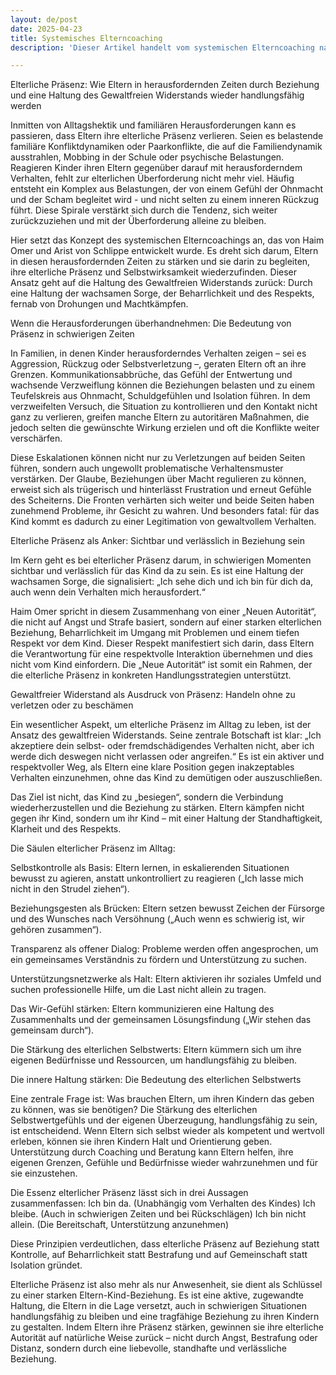```yaml
---
layout: de/post
date: 2025-04-23
title: Systemisches Elterncoaching
description: 'Dieser Artikel handelt vom systemischen Elterncoaching nach Haim Omer. Es beleuchtet das Konzept der elterlichen Präsenz.'

---
```

Elterliche Präsenz: Wie Eltern in herausfordernden Zeiten durch Beziehung und eine Haltung des Gewaltfreien Widerstands wieder handlungsfähig werden

Inmitten von Alltagshektik und familiären Herausforderungen kann es passieren, dass Eltern ihre elterliche Präsenz verlieren. Seien es belastende familiäre Konfliktdynamiken oder Paarkonflikte, die auf die Familiendynamik ausstrahlen, Mobbing in der Schule oder psychische Belastungen. Reagieren Kinder ihren Eltern gegenüber darauf mit herausforderndem Verhalten, fehlt zur elterlichen Überforderung nicht mehr viel. 
Häufig entsteht ein Komplex aus Belastungen, der von einem Gefühl der Ohnmacht und der Scham begleitet wird - und nicht selten zu einem inneren Rückzug führt. Diese Spirale verstärkt sich durch die Tendenz, sich weiter zurückzuziehen und mit der Überforderung alleine zu bleiben. 

Hier setzt das Konzept des systemischen Elterncoachings an, das von Haim Omer und Arist von Schlippe entwickelt wurde. Es dreht sich darum, Eltern in diesen herausfordernden Zeiten zu stärken und sie darin zu begleiten, ihre elterliche Präsenz und Selbstwirksamkeit wiederzufinden. Dieser Ansatz geht auf die Haltung des Gewaltfreien Widerstands zurück: Durch eine Haltung der wachsamen Sorge, der Beharrlichkeit und des Respekts, fernab von Drohungen und Machtkämpfen.


Wenn die Herausforderungen überhandnehmen: Die Bedeutung von Präsenz in schwierigen Zeiten

In Familien, in denen Kinder herausforderndes Verhalten zeigen – sei es Aggression, Rückzug oder Selbstverletzung –, geraten Eltern oft an ihre Grenzen. Kommunikationsabbrüche, das Gefühl der Entwertung und wachsende Verzweiflung können die Beziehungen belasten und zu einem Teufelskreis aus Ohnmacht, Schuldgefühlen und Isolation führen. In dem verzweifelten Versuch, die Situation zu kontrollieren und den Kontakt nicht ganz zu verlieren, greifen manche Eltern zu autoritären Maßnahmen, die jedoch selten die gewünschte Wirkung erzielen und oft die Konflikte weiter verschärfen. 

Diese Eskalationen können nicht nur zu Verletzungen auf beiden Seiten führen, sondern auch ungewollt problematische Verhaltensmuster verstärken. Der Glaube, Beziehungen über Macht regulieren zu können, erweist sich als trügerisch und hinterlässt Frustration und erneut Gefühle des Scheiterns. Die Fronten verhärten sich weiter und beide Seiten haben zunehmend Probleme, ihr Gesicht zu wahren. Und besonders fatal: für das Kind kommt es dadurch zu einer Legitimation von gewaltvollem Verhalten. 


Elterliche Präsenz als Anker: Sichtbar und verlässlich in Beziehung sein

Im Kern geht es bei elterlicher Präsenz darum, in schwierigen Momenten sichtbar und verlässlich für das Kind da zu sein. Es ist eine Haltung der wachsamen Sorge, die signalisiert: „Ich sehe dich und ich bin für dich da, auch wenn dein Verhalten mich herausfordert.“

Haim Omer spricht in diesem Zusammenhang von einer „Neuen Autorität“, die nicht auf Angst und Strafe basiert, sondern auf einer starken elterlichen Beziehung, Beharrlichkeit im Umgang mit Problemen und einem tiefen Respekt vor dem Kind. Dieser Respekt manifestiert sich darin, dass Eltern die Verantwortung für eine respektvolle Interaktion übernehmen und dies nicht vom Kind einfordern. Die „Neue Autorität“ ist somit ein Rahmen, der die elterliche Präsenz in konkreten Handlungsstrategien unterstützt.


Gewaltfreier Widerstand als Ausdruck von Präsenz: Handeln ohne zu verletzen oder zu beschämen

Ein wesentlicher Aspekt, um elterliche Präsenz im Alltag zu leben, ist der Ansatz des gewaltfreien Widerstands. Seine zentrale Botschaft ist klar: „Ich akzeptiere dein selbst- oder fremdschädigendes Verhalten nicht, aber ich werde dich deswegen nicht verlassen oder angreifen.“ Es ist ein aktiver und respektvoller Weg, als Eltern eine klare Position gegen inakzeptables Verhalten einzunehmen, ohne das Kind zu demütigen oder auszuschließen.

Das Ziel ist nicht, das Kind zu „besiegen“, sondern die Verbindung wiederherzustellen und die Beziehung zu stärken. Eltern kämpfen nicht gegen ihr Kind, sondern um ihr Kind – mit einer Haltung der Standhaftigkeit, Klarheit und des Respekts.


Die Säulen elterlicher Präsenz im Alltag:

Selbstkontrolle als Basis: Eltern lernen, in eskalierenden Situationen bewusst zu agieren, anstatt unkontrolliert zu reagieren („Ich lasse mich nicht in den Strudel ziehen“).

Beziehungsgesten als Brücken: Eltern setzen bewusst Zeichen der Fürsorge und des Wunsches nach Versöhnung („Auch wenn es schwierig ist, wir gehören zusammen“).

Transparenz als offener Dialog: Probleme werden offen angesprochen, um ein gemeinsames Verständnis zu fördern und Unterstützung zu suchen.

Unterstützungsnetzwerke als Halt: Eltern aktivieren ihr soziales Umfeld und suchen professionelle Hilfe, um die Last nicht allein zu tragen.

Das Wir-Gefühl stärken: Eltern kommunizieren eine Haltung des Zusammenhalts und der gemeinsamen Lösungsfindung („Wir stehen das gemeinsam durch“).

Die Stärkung des elterlichen Selbstwerts: Eltern kümmern sich um ihre eigenen Bedürfnisse und Ressourcen, um handlungsfähig zu bleiben.


Die innere Haltung stärken: Die Bedeutung des elterlichen Selbstwerts

Eine zentrale Frage ist: Was brauchen Eltern, um ihren Kindern das geben zu können, was sie benötigen? Die Stärkung des elterlichen Selbstwertgefühls und der eigenen Überzeugung, handlungsfähig zu sein, ist entscheidend. Wenn Eltern sich selbst wieder als kompetent und wertvoll erleben, können sie ihren Kindern Halt und Orientierung geben. Unterstützung durch Coaching und Beratung kann Eltern helfen, ihre eigenen Grenzen, Gefühle und Bedürfnisse wieder wahrzunehmen und für sie einzustehen.

Die Essenz elterlicher Präsenz lässt sich in drei Aussagen zusammenfassen:
Ich bin da. (Unabhängig vom Verhalten des Kindes)
Ich bleibe. (Auch in schwierigen Zeiten und bei Rückschlägen)
Ich bin nicht allein. (Die Bereitschaft, Unterstützung anzunehmen)

Diese Prinzipien verdeutlichen, dass elterliche Präsenz auf Beziehung statt Kontrolle, auf Beharrlichkeit statt Bestrafung und auf Gemeinschaft statt Isolation gründet.

Elterliche Präsenz ist also mehr als nur Anwesenheit, sie dient als Schlüssel zu einer starken Eltern-Kind-Beziehung. Es ist eine aktive, zugewandte Haltung, die Eltern in die Lage versetzt, auch in schwierigen Situationen handlungsfähig zu bleiben und eine tragfähige Beziehung zu ihren Kindern zu gestalten. Indem Eltern ihre Präsenz stärken, gewinnen sie ihre elterliche Autorität auf natürliche Weise zurück – nicht durch Angst, Bestrafung oder Distanz, sondern durch eine liebevolle, standhafte und verlässliche Beziehung.